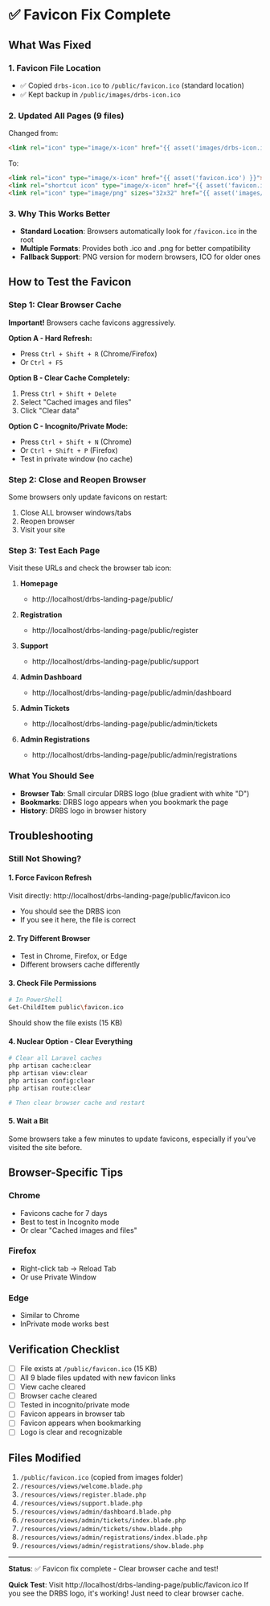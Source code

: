 # ✅ Favicon Fix Complete

## What Was Fixed

### 1. Favicon File Location
- ✅ Copied `drbs-icon.ico` to `/public/favicon.ico` (standard location)
- ✅ Kept backup in `/public/images/drbs-icon.ico`

### 2. Updated All Pages (9 files)
Changed from:
```html
<link rel="icon" type="image/x-icon" href="{{ asset('images/drbs-icon.ico') }}">
```

To:
```html
<link rel="icon" type="image/x-icon" href="{{ asset('favicon.ico') }}">
<link rel="shortcut icon" type="image/x-icon" href="{{ asset('favicon.ico') }}">
<link rel="icon" type="image/png" sizes="32x32" href="{{ asset('images/drbs-logo-small.png') }}">
```

### 3. Why This Works Better
- **Standard Location**: Browsers automatically look for `/favicon.ico` in the root
- **Multiple Formats**: Provides both .ico and .png for better compatibility
- **Fallback Support**: PNG version for modern browsers, ICO for older ones

## How to Test the Favicon

### Step 1: Clear Browser Cache
**Important!** Browsers cache favicons aggressively.

**Option A - Hard Refresh:**
- Press `Ctrl + Shift + R` (Chrome/Firefox)
- Or `Ctrl + F5`

**Option B - Clear Cache Completely:**
1. Press `Ctrl + Shift + Delete`
2. Select "Cached images and files"
3. Click "Clear data"

**Option C - Incognito/Private Mode:**
- Press `Ctrl + Shift + N` (Chrome)
- Or `Ctrl + Shift + P` (Firefox)
- Test in private window (no cache)

### Step 2: Close and Reopen Browser
Some browsers only update favicons on restart:
1. Close ALL browser windows/tabs
2. Reopen browser
3. Visit your site

### Step 3: Test Each Page
Visit these URLs and check the browser tab icon:

1. **Homepage**
   - http://localhost/drbs-landing-page/public/

2. **Registration**
   - http://localhost/drbs-landing-page/public/register

3. **Support**
   - http://localhost/drbs-landing-page/public/support

4. **Admin Dashboard**
   - http://localhost/drbs-landing-page/public/admin/dashboard

5. **Admin Tickets**
   - http://localhost/drbs-landing-page/public/admin/tickets

6. **Admin Registrations**
   - http://localhost/drbs-landing-page/public/admin/registrations

### What You Should See
- **Browser Tab**: Small circular DRBS logo (blue gradient with white "D")
- **Bookmarks**: DRBS logo appears when you bookmark the page
- **History**: DRBS logo in browser history

## Troubleshooting

### Still Not Showing?

#### 1. Force Favicon Refresh
Visit directly: http://localhost/drbs-landing-page/public/favicon.ico
- You should see the DRBS icon
- If you see it here, the file is correct

#### 2. Try Different Browser
- Test in Chrome, Firefox, or Edge
- Different browsers cache differently

#### 3. Check File Permissions
```bash
# In PowerShell
Get-ChildItem public\favicon.ico
```
Should show the file exists (15 KB)

#### 4. Nuclear Option - Clear Everything
```bash
# Clear all Laravel caches
php artisan cache:clear
php artisan view:clear
php artisan config:clear
php artisan route:clear

# Then clear browser cache and restart
```

#### 5. Wait a Bit
Some browsers take a few minutes to update favicons, especially if you've visited the site before.

## Browser-Specific Tips

### Chrome
- Favicons cache for 7 days
- Best to test in Incognito mode
- Or clear "Cached images and files"

### Firefox
- Right-click tab → Reload Tab
- Or use Private Window

### Edge
- Similar to Chrome
- InPrivate mode works best

## Verification Checklist

- [ ] File exists at `/public/favicon.ico` (15 KB)
- [ ] All 9 blade files updated with new favicon links
- [ ] View cache cleared
- [ ] Browser cache cleared
- [ ] Tested in incognito/private mode
- [ ] Favicon appears in browser tab
- [ ] Favicon appears when bookmarking
- [ ] Logo is clear and recognizable

## Files Modified

1. `/public/favicon.ico` (copied from images folder)
2. `/resources/views/welcome.blade.php`
3. `/resources/views/register.blade.php`
4. `/resources/views/support.blade.php`
5. `/resources/views/admin/dashboard.blade.php`
6. `/resources/views/admin/tickets/index.blade.php`
7. `/resources/views/admin/tickets/show.blade.php`
8. `/resources/views/admin/registrations/index.blade.php`
9. `/resources/views/admin/registrations/show.blade.php`

---

**Status**: ✅ Favicon fix complete - Clear browser cache and test!

**Quick Test**: Visit http://localhost/drbs-landing-page/public/favicon.ico
If you see the DRBS logo, it's working! Just need to clear browser cache.

